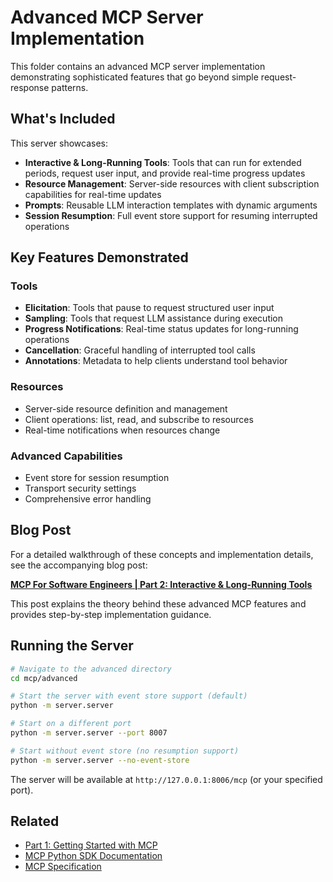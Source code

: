 # Advanced MCP Server Implementation

This folder contains an advanced MCP server implementation demonstrating sophisticated features that go beyond simple request-response patterns.

## What's Included

This server showcases:

- **Interactive & Long-Running Tools**: Tools that can run for extended periods, request user input, and provide real-time progress updates
- **Resource Management**: Server-side resources with client subscription capabilities for real-time updates
- **Prompts**: Reusable LLM interaction templates with dynamic arguments
- **Session Resumption**: Full event store support for resuming interrupted operations

## Key Features Demonstrated

### Tools
- **Elicitation**: Tools that pause to request structured user input
- **Sampling**: Tools that request LLM assistance during execution
- **Progress Notifications**: Real-time status updates for long-running operations
- **Cancellation**: Graceful handling of interrupted tool calls
- **Annotations**: Metadata to help clients understand tool behavior

### Resources
- Server-side resource definition and management
- Client operations: list, read, and subscribe to resources
- Real-time notifications when resources change

### Advanced Capabilities
- Event store for session resumption
- Transport security settings
- Comprehensive error handling

## Blog Post

For a detailed walkthrough of these concepts and implementation details, see the accompanying blog post:

**[MCP For Software Engineers | Part 2: Interactive & Long-Running Tools](https://newsletter.victordibia.com/p/mcp-for-software-engineers-part-2)**

This post explains the theory behind these advanced MCP features and provides step-by-step implementation guidance.

## Running the Server

```bash
# Navigate to the advanced directory
cd mcp/advanced

# Start the server with event store support (default)
python -m server.server

# Start on a different port
python -m server.server --port 8007

# Start without event store (no resumption support)
python -m server.server --no-event-store
```

The server will be available at `http://127.0.0.1:8006/mcp` (or your specified port).

## Related

- [Part 1: Getting Started with MCP](https://newsletter.victordibia.com/p/mcp-for-software-engineers-part-1)
- [MCP Python SDK Documentation](https://github.com/modelcontextprotocol/python-sdk)
- [MCP Specification](https://spec.modelcontextprotocol.io/)